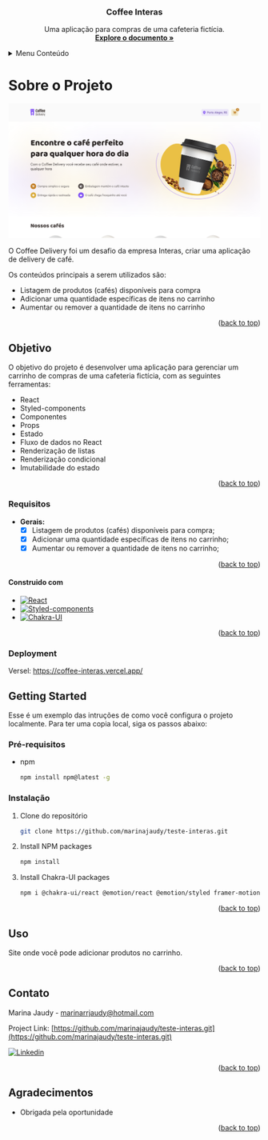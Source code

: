 
<h3 align="center">Coffee Interas</h3>
<a name="readme-top"></a>

<p align="center">
    Uma aplicação para compras de uma cafeteria fictícia.
    <br />
    <a href="https://coffee-interas.vercel.app/"><strong>Explore o documento »</strong></a>
    <br />
  </p>
</div>

<!-- TABLE OF CONTENTS -->
<details>
  <summary>Menu Conteúdo</summary>
  <ol>
    <li>
      <a href="#sobre-o-projeto">Sobre o Projeto</a>
      <ul>
        <li><a href="#objetivo">Objetivo</a></li>
      </ul>
	      <li> <a href='#requisitos'>Requisitos</a></li>
    </li>
    <li>
      <a href="#construido-com">Construido com</a>
      <ul>
        <li><a href="#deployment">Deployment</a></li>
        <li><a href="#getting-started">Getting Started</a></li>
      </ul>
    </li>
    <li><a href="#uso">Uso</a></li>
    <li><a href="#contato">Contato</a></li>
    <li><a href="#agradecimentos">Agradecimentos</a></li>
  </ol>
</details>

<!-- ABOUT THE PROJECT-->
# **Sobre o Projeto**

![Coffee Interas](./readme-images/CoffeeInteras.png)

O Coffee Delivery foi um desafio da empresa Interas, criar uma aplicação de delivery de café.

Os conteúdos principais  a serem utilizados são:

- Listagem de produtos (cafés) disponíveis para compra
- Adicionar uma quantidade específicas de itens no carrinho
- Aumentar ou remover a quantidade de itens no carrinho

<p align="right">(<a href="#readme-top">back to top</a>)</p>

<!-- GOAL-->
## **Objetivo**

O objetivo do projeto é desenvolver uma aplicação para gerenciar um carrinho de compras de uma cafeteria fictícia, com as seguintes ferramentas:

- React
- Styled-components
- Componentes
- Props
- Estado
- Fluxo de dados no React
- Renderização de listas
- Renderização condicional
- Imutabilidade do estado

<p align="right">(<a href="#readme-top">back to top</a>)</p>

<!-- REQUIREMENTS -->
### **Requisitos**
- **Gerais:**
	- [x] Listagem de produtos (cafés) disponíveis para compra;
	- [x] Adicionar uma quantidade específicas de itens no carrinho;
	- [x] Aumentar ou remover a quantidade de itens no carrinho;
	
	<p align="right">(<a href="#readme-top">back to top</a>)</p>

<!-- BUILD WITH -->
#### **Construido com**

* [![React][React.js]][React-url]
* [![Styled-components]][Styled-url]
* [![Chakra-UI]][Chakra-url]

<p align="right">(<a href="#readme-top">back to top</a>)</p>

<!-- DEPLOYMENT -->
### **Deployment**

Versel:
https://coffee-interas.vercel.app/

<!-- GETTING STARTED -->
## Getting Started 

Esse é um exemplo das intruções de como você configura o projeto localmente.
Para ter uma copia local, siga os passos abaixo:

### Pré-requisitos

* npm
  ```sh
  npm install npm@latest -g
  ```

### Instalação

1. Clone do repositório
   ```sh
   git clone https://github.com/marinajaudy/teste-interas.git
   ```
2. Install NPM packages
   ```sh
   npm install
   ```
3. Install Chakra-UI packages
   ```sh
   npm i @chakra-ui/react @emotion/react @emotion/styled framer-motion
   ```

<p align="right">(<a href="#readme-top">back to top</a>)</p>

<!-- USAGE -->
## Uso

Site onde você pode adicionar produtos no carrinho. 

<p align="right">(<a href="#readme-top">back to top</a>)</p>

<!-- CONTACT -->
## Contato

Marina Jaudy  - marinarrjaudy@hotmail.com

Project Link: [https://github.com/marinajaudy/teste-interas.git](https://github.com/marinajaudy/teste-interas.git)
<br/>

[![Linkedin](https://img.shields.io/badge/linkedin-%230A66C2.svg?&style=for-the-badge&logo=linkedin&logoColor=white&link=https://www.linkedin.com/in/andrejaques/)](https://www.linkedin.com/in/marina-jaudy)

<p align="right">(<a href="#readme-top">back to top</a>)</p>

<!-- ACKNOWLEDGMENTS -->
## Agradecimentos

* Obrigada pela oportunidade

<p align="right">(<a href="#readme-top">back to top</a>)</p>

<!-- MARKDOWN LINKS & IMAGES -->
<!-- https://www.markdownguide.org/basic-syntax/#reference-style-links -->
[contributors-shield]: https://img.shields.io/github/contributors/marinajaudy/projeto-react-apis.svg?style=for-the-badge
[contributors-url]: https://github.com/marinajaudy/projeto-react-apis/graphs/contributors
[forks-shield]: https://img.shields.io/github/forks/marinajaudy/projeto-react-apis.svg?style=for-the-badge
[forks-url]: https://github.com/marinajaudy/projeto-react-apis/network/members
[stars-shield]: https://img.shields.io/github/stars/marinajaudy/projeto-react-apis.svg?style=for-the-badge
[stars-url]: https://github.com/marinajaudy/projeto-react-apis/stargazers
[issues-shield]: https://img.shields.io/github/issues/marinajaudy/projeto-react-apis.svg?style=for-the-badge
[issues-url]: https://github.com/marinajaudy/projeto-react-apis/issues
[license-shield]: https://img.shields.io/github/license/marinajaudy/projeto-react-apis.svg?style=for-the-badge
[license-url]: https://github.com/marinajaudy/projeto-react-apis/blob/master/LICENSE.txt
[linkedin-shield]: https://img.shields.io/badge/-LinkedIn-black.svg?style=for-the-badge&logo=linkedin&colorB=555
[linkedin-url]: https://linkedin.com/in/marinajaudy
[product-screenshot]: readme-image/projeto-react-apis.gif
[Next.js]: https://img.shields.io/badge/next.js-000000?style=for-the-badge&logo=nextdotjs&logoColor=white
[Next-url]: https://nextjs.org/
[React.js]: https://img.shields.io/badge/React-20232A?style=for-the-badge&logo=react&logoColor=61DAFB
[React-url]: https://reactjs.org/
[Vue.js]: https://img.shields.io/badge/Vue.js-35495E?style=for-the-badge&logo=vuedotjs&logoColor=4FC08D
[Vue-url]: https://vuejs.org/
[Angular.io]: https://img.shields.io/badge/Angular-DD0031?style=for-the-badge&logo=angular&logoColor=white
[Angular-url]: https://angular.io/
[Svelte.dev]: https://img.shields.io/badge/Svelte-4A4A55?style=for-the-badge&logo=svelte&logoColor=FF3E00
[Svelte-url]: https://svelte.dev/
[Laravel.com]: https://img.shields.io/badge/Laravel-FF2D20?style=for-the-badge&logo=laravel&logoColor=white
[Laravel-url]: https://laravel.com
[Bootstrap.com]: https://img.shields.io/badge/Bootstrap-563D7C?style=for-the-badge&logo=bootstrap&logoColor=white
[Bootstrap-url]: https://getbootstrap.com
[JQuery.com]: https://img.shields.io/badge/jQuery-0769AD?style=for-the-badge&logo=jquery&logoColor=white
[JQuery-url]: https://jquery.com
[Styled-components]:https://img.shields.io/badge/styled--components-DB7093?style=for-the-badge&logo=styled-components&logoColor=white
[Styled-url]: https://www.styled-components.com/
[Chakra-UI]: https://img.shields.io/static/v1?style=for-the-badge&message=Chakra+UI&color=319795&logo=Chakra+UI&logoColor=FFFFFF&label=
[Chakra-url]: https://chakra-ui.com/getting-started
